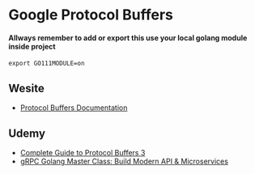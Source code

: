 # Google Protocol Buffers

#### Allways remember to add or export this use your local golang module inside project
```
export GO111MODULE=on
```

## Wesite
- [Protocol Buffers Documentation](https://protobuf.dev/programming-guides/proto3/)


## Udemy
- [Complete Guide to Protocol Buffers 3](https://www.udemy.com/course/protocol-buffers/)
- [gRPC Golang Master Class: Build Modern API & Microservices](https://www.udemy.com/course/grpc-golang/)





